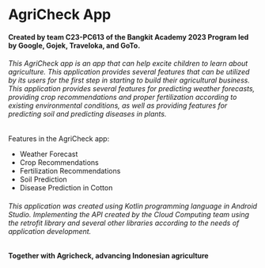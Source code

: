# AgriCheck App

#### Created by team C23-PC613 of the Bangkit Academy 2023 Program led by Google, Gojek, Traveloka, and GoTo.

###### This AgriCheck app is an app that can help excite children to learn about agriculture. This application provides several features that can be utilized by its users for the first step in starting to build their agricultural business. This application provides several features for predicting weather forecasts, providing crop recommendations and proper fertilization according to existing environmental conditions, as well as providing features for predicting soil and predicting diseases in plants.

Features in the AgriCheck app:

- Weather Forecast
- Crop Recommendations
- Fertilization Recommendations
- Soil Prediction
- Disease Prediction in Cotton

###### This application was created using Kotlin programming language in Android Studio. Implementing the API created by the Cloud Computing team using the retrofit library and several other libraries according to the needs of application development.

**Together with Agricheck, advancing Indonesian agriculture**
